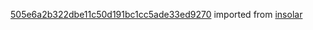 [505e6a2b322dbe11c50d191bc1cc5ade33ed9270](https://github.com/insolar/insolar/commit/505e6a2b322dbe11c50d191bc1cc5ade33ed9270) imported from [insolar](https://github.com/insolar/insolar)
